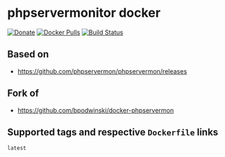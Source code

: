 # phpservermonitor docker

[![Donate](https://img.shields.io/badge/Donate-PayPal-green.svg)](https://paypal.me/pgollor)
[![Docker Pulls](https://img.shields.io/docker/pulls/pgollor/phpservermon.svg)](https://hub.docker.com/r/pgollor/phpservermon/)
[![Build Status](https://jenkins.pgollor.de/job/phpservermonitor-docker/badge/icon)](https://jenkins.pgollor.de/job/phpservermonitor-docker/)

## Based on
- https://github.com/phpservermon/phpservermon/releases

## Fork of
- https://github.com/bpodwinski/docker-phpservermon

## Supported tags and respective `Dockerfile` links

`latest`
